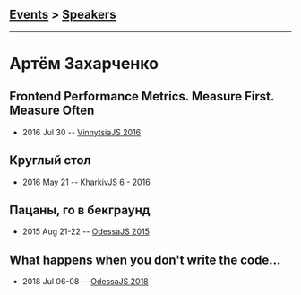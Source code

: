 ## [Events](../README.md) > [Speakers](../speakers.md)
---

# Артём Захарченко

## Frontend Performance Metrics. Measure First. Measure Often
- 2016 Jul 30 -- [VinnytsiaJS 2016](https://www.youtube.com/watch?v=mUG0iVj3Bb0)    
## Круглый стол
- 2016 May 21 -- KharkivJS 6 - 2016    
## Пацаны, го в бекграунд
- 2015 Aug 21-22 -- [OdessaJS 2015](https://youtu.be/B6gSYKKgus4)    
## What happens when you don&#39;t write the code...
- 2018 Jul 06-08 -- [OdessaJS 2018](https://youtu.be/jwRSMbaArj4)    
